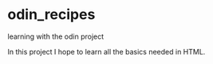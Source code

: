 # odin_recipes
learning with the odin project

In this project I hope to learn all the basics needed in HTML.

